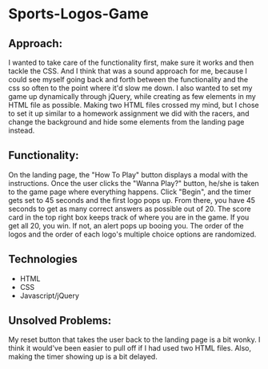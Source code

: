 # Sports-Logos-Game

## Approach:

I wanted to take care of the functionality first, make sure it works and then tackle the CSS. And I think that was a sound approach for me, because I could see myself going back and forth between the functionality and the css so often to the point where it'd slow me down. I also wanted to set my game up dynamically through jQuery, while creating as few elements in my HTML file as possible. Making two HTML files crossed my mind, but I chose to set it up similar to a homework assignment we did with the racers, and change the background and hide some elements from the landing page instead. 


## Functionality: 

On the landing page, the "How To Play" button displays a modal with the instructions. Once the user clicks the "Wanna Play?" button, he/she is taken to the game page where everything happens. Click "Begin", and the timer gets set to 45 seconds and the first logo pops up. From there, you have 45 seconds to get as many correct answers as possible out of 20. The score card in the top right box keeps track of where you are in the game. If you get all 20, you win. If not, an alert pops up booing you. The order of the logos and the order of each logo's multiple choice options are randomized. 

## Technologies

- HTML
- CSS
- Javascript/jQuery

## Unsolved Problems: 

My reset button that takes the user back to the landing page is a bit wonky. I think it would've been easier to pull off if I had used two HTML files. Also, making the timer showing up is a bit delayed. 






